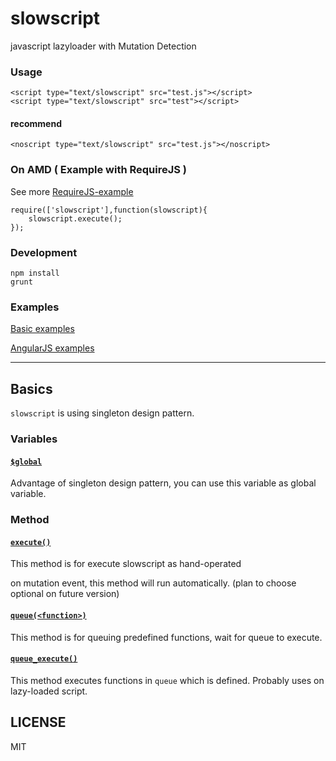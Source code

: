 # slowscript

javascript lazyloader with Mutation Detection

### Usage

	<script type="text/slowscript" src="test.js"></script>
	<script type="text/slowscript" src="test"></script>

#### recommend

	<noscript type="text/slowscript" src="test.js"></noscript>

### On AMD ( Example with RequireJS )

See more [RequireJS-example](https://github.com/flrngel/slowscript/tree/master/test/requirejs/require.html)
	
	require(['slowscript'],function(slowscript){
		slowscript.execute();
	});

### Development

	npm install
	grunt

### Examples

[Basic examples](https://github.com/flrngel/slowscript/tree/master/test)

[AngularJS examples](https://github.com/flrngel/slowscript-angular-require-lazyload)

---

## Basics

`slowscript` is using singleton design pattern.

### Variables

#### [`$global`](https://github.com/flrngel/slowscript/blob/master/src/slowscript.js#L120)

Advantage of singleton design pattern, you can use this variable as global variable.

### Method

#### [`execute()`](https://github.com/flrngel/slowscript/blob/master/src/slowscript.js#L155)

This method is for execute slowscript as hand-operated

on mutation event, this method will run automatically. (plan to choose optional on future version)

#### [`queue(<function>)`](https://github.com/flrngel/slowscript/blob/master/src/slowscript.js#L123)

This method is for queuing predefined functions, wait for queue to execute.

#### [`queue_execute()`](https://github.com/flrngel/slowscript/blob/master/src/slowscript.js#L142)

This method executes functions in `queue` which is defined. Probably uses on lazy-loaded script.

## LICENSE

MIT
